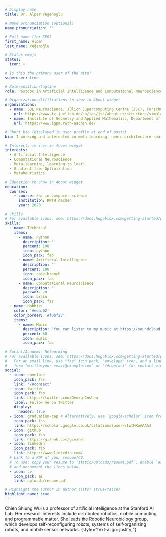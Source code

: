 ```yaml
---
# Display name
title: Dr. Alper Yegenoglu 

# Name pronunciation (optional)
name_pronunciation: ''

# Full name (for SEO)
first_name: Alper
last_name: Yeğenoğlu

# Status emoji
status:
  icon: ⚛️

# Is this the primary user of the site?
superuser: true

# Role/position/tagline
role: Postdoc in Artificial Intelligence and Computational Neuroscience

# Organizations/Affiliations to show in About widget
organizations:
  - name: SDL Neuroscience, Jülich Supercomputing Centre (JSC), Forschungszentrum Jülich, Jülich, Germany 
    url: https://www.fz-juelich.de/en/ias/jsc/about-us/structure/simulation-and-data-labs/sdl-neuroscience
  - name: Institute of Geometry and Applied Mathematics, Department of Mathematics, RWTH Aachen, Aachen, Germany
    url: https://www.igpm.rwth-aachen.de/

# Short bio (displayed in user profile at end of posts)
bio: I working and interested in meta-learning, neuro-architecture search and parameter-optimization with gradient-free methods

# Interests to show in About widget
interests:
  - Artificial Intelligence
  - Computational Neuroscience
  - Meta-learning, learning to learn
  - Gradient-free Optimization
  - Metaheuristics

# Education to show in About widget
education:
  courses:
    - course: PhD in Computer-science
      institution: RWTH Aachen
      year: 2023

# Skills
# For available icons, see: https://docs.hugoblox.com/getting-started/page-builder/#icons
skills:
  - name: Technical
    items:
      - name: Python
        description: ''
        percent: 100
        icon: python
        icon_pack: fab
      - name: Artificial Intelligence
        description: ''
        percent: 100
        icon: code-branch
        icon_pack: fas
      - name: Computational Neuroscience
        description: ''
        percent: 70
        icon: brain
        icon_pack: fas
  - name: Hobbies
    color: '#eeac02'
    color_border: '#f0bf23'
    items:
      - name: Music
        description: 'You can listen to my music at https://soundcloud.com/electric-courage and https://electriccourage.bandcamp.com/' 
        percent: 60
        icon: music
        icon_pack: fas

# Social/Academic Networking
# For available icons, see: https://docs.hugoblox.com/getting-started/page-builder/#icons
#   For an email link, use "fas" icon pack, "envelope" icon, and a link in the
#   form "mailto:your-email@example.com" or "/#contact" for contact widget.
social:
  - icon: envelope
    icon_pack: fas
    link: '/#contact'
  - icon: twitter
    icon_pack: fab
    link: https://twitter.com/GeorgeCushen
    label: Follow me on Twitter
    display:
      header: true
  - icon: graduation-cap # Alternatively, use `google-scholar` icon from `ai` icon pack
    icon_pack: fas
    link: https://scholar.google.co.uk/citations?user=sIwtMXoAAAAJ
  - icon: github
    icon_pack: fab
    link: https://github.com/gcushen
  - icon: linkedin
    icon_pack: fab
    link: https://www.linkedin.com/
  # Link to a PDF of your resume/CV.
  # To use: copy your resume to `static/uploads/resume.pdf`, enable `ai` icons in `params.yaml`,
  # and uncomment the lines below.
  - icon: cv
    icon_pack: ai
    link: uploads/resume.pdf

# Highlight the author in author lists? (true/false)
highlight_name: true
---
```


Chien Shiung Wu is a professor of artificial intelligence at the Stanford AI Lab. Her research interests include distributed robotics, mobile computing and programmable matter. She leads the Robotic Neurobiology group, which develops self-reconfiguring robots, systems of self-organizing robots, and mobile sensor networks.
{style="text-align: justify;"}

